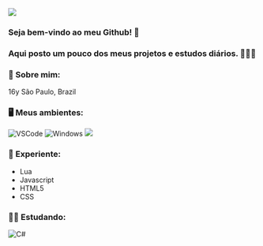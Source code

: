 <img src="https://i.imgur.com/oaoDBM5.jpg">

### Seja bem-vindo ao meu Github! 👋 
### Aqui posto um pouco dos meus projetos e estudos diários. 👨‍🎓📝

### 📖 Sobre mim:
16y
São Paulo, Brazil
</details>

### 🖥 Meus ambientes:
![VSCode](https://img.shields.io/badge/-VSCode-0085D1?style=flat-square&logo=visual-studio-code&logoColor=white)
![Windows](https://img.shields.io/badge/-Windows-00ADEF?style=flat-square&logo=windows&logoColor=white)
<img src="https://img.shields.io/badge/discord-%237289DA.svg?&style=for-the-badge&logo=discord&logoColor=white" />

### 🧐 Experiente:
 - Lua
 - Javascript
 - HTML5
 - CSS

### 👨‍🎓 Estudando:
![C#](https://img.shields.io/badge/C%23-239120?style=for-the-badge&logo=c-sharp&logoColor=white)
